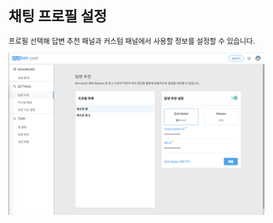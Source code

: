 # 채팅 프로필 설정

프로필 선택해 답변 추천 패널과 커스텀 패널에서 사용할 정보를 설정할 수 있습니다.

![](/assets/chat_profile_setting_2.png)

